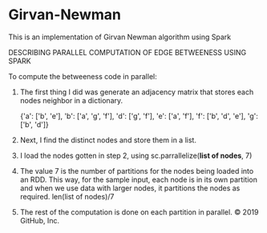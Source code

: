 # Girvan-Newman
This is an implementation of Girvan Newman algorithm using Spark


DESCRIBING PARALLEL COMPUTATION OF EDGE BETWEENESS USING SPARK

To compute the betweeness code in parallel:
1. The first thing I did was generate an adjacency matrix that stores each nodes neighbor in a dictionary.
	
	{'a': ['b', 'e'],
             'b': ['a', 'g', 'f'],
             'd': ['g', 'f'],
             'e': ['a', 'f'],
             'f': ['b', 'd', 'e'],
             'g': ['b', 'd']}

2. Next, I find the distinct nodes and store them in a list.

3. I load the nodes gotten in step 2, using sc.parrallelize(**list of nodes**, 7)

4. The value 7 is the number of partitions for the nodes being loaded into an RDD. This way, for the sample input, each node is in its own partition and when we use data with larger nodes, it partitions the nodes as required. len(list of nodes)/7

5. The rest of the computation is done on each partition in parallel.
© 2019 GitHub, Inc.
